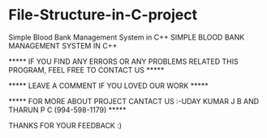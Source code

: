 # File-Structure-in-C-project
Simple Blood Bank Management System in C++
SIMPLE BLOOD BANK MANAGEMENT SYSTEM IN C++



***** IF YOU FIND ANY ERRORS OR ANY PROBLEMS RELATED THIS PROGRAM, FEEL FREE TO CONTACT US *****  


***** LEAVE A COMMENT IF YOU LOVED OUR WORK *****


***** FOR MORE ABOUT  PROJECT CANTACT US :-UDAY KUMAR J B AND THARUN P C (994-598-1179) *****


THANKS FOR YOUR FEEDBACK :) 
